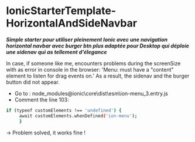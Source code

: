 # IonicStarterTemplate-HorizontalAndSideNavbar

___Simple starter pour utiliser pleinement Ionic avec une navigation horizontal navbar avec burger btn plus adaptée pour Desktop qui déploie une sidenav qui as tellement d'élegance___ 


In case, if someone like me, encounters problems during the screenSize with as error in console in the browser: 'Menu: must have a "content" element to listen for drag events on.'
As a result, the sidenav and the burger button did not appear.
- Go to : node_modules\@ionic\core\dist\esm\ion-menu_3.entry.js
- Comment the line 103:
```sh
if (typeof customElements !== 'undefined') {
     await customElements.whenDefined('ion-menu');
     }
 ```
-> Problem solved, it works fine !
